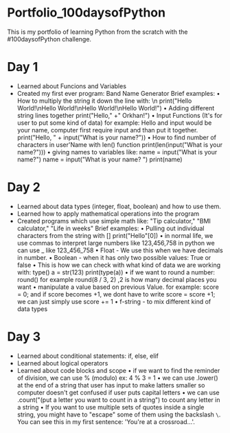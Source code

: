 # Portfolio_100daysofPython
This is my portfolio of learning Python from the scratch with the #100daysofPython challenge.

# Day 1
- Learned about Funcions and Variables
- Created my first ever program: Band Name Generator
Brief examples:
• How to multiply the string it down the line with: \n
print("Hello World!\nHello World!\nHello World!\nHello World!")
• Adding different string lines together
print("Hello," +" Orkhan!")
• Input Functions (It's for user to put some kind of data) for example: Hello and input would be your name, computer first require input and than put it together.
print("Hello, " + input("What is your name?"))
• How to find number of characters in user'Name with len() function
print(len(input("What is your name?")))
• giving names to variables like: name = input("What is your name?")
name = input("What is your name? ")
print(name)

# Day 2
- Learned about data types (integer, float, boolean) and how to use them.
- Learned how to apply mathematical operations into the program
- Created programs which use simple math like: "Tip calculator," "BMI calculator," "Life in weeks"
Brief examples:
• Pulling out individual characters from the string with []
print("Hello"[0])
• in normal life, we use commas to interpret large numbers like 123,456,758 in python we can use _ like 123_456_758
• Float - We use this when we have decimals in number.
• Boolean - when it has only two possible values: True or false
• This is how we can check with what kind of data we are working with: type()
a = str(123)
print(type(a))
• if we want to round a number: round()
for example round(8 / 3, 2) ,2 is how many decimal places you want
• manipulate a value based on previous Value. for example: score = 0; and if score becomes +1, we dont have to write score = score +1; 
we can just simply use score += 1
• f-string - to mix different kind of data types

# Day 3
- Learned about conditional statements: if, else, elif
- Learned about logical operators
- Learned about code blocks and scope
• if we want to find the reminder of division, we can use % (modulo) ex: 4 % 3 = 1 
• we can use .lower() at the end of a string that user has input to make latters smaller so computer doesn't get confused if user puts capital letters
• we can use .count("(put a letter you want to count in a string") to count any letter in a string
• If you want to use multiple sets of quotes inside a single string, you might have to "escape" some of them using the backslash `\`. You can see this in my first sentence: 'You\'re at a crossroad...'. 



